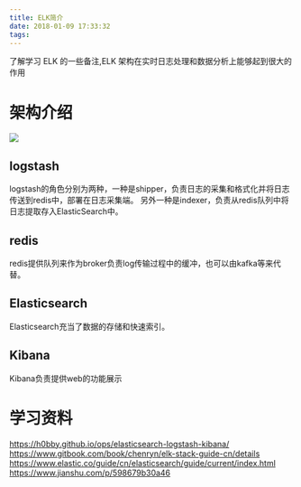 ```yaml
---
title: ELK简介
date: 2018-01-09 17:33:32
tags:
---
```

了解学习 ELK 的一些备注,ELK 架构在实时日志处理和数据分析上能够起到很大的作用<!--more-->
# 架构介绍
![](https://ws2.sinaimg.cn/large/006tNc79gy1fnahr7109yj30nm0ckmxm.jpg)
## logstash
logstash的角色分别为两种，一种是shipper，负责日志的采集和格式化并将日志传送到redis中，部署在日志采集端。 另外一种是indexer，负责从redis队列中将日志提取存入ElasticSearch中。

## redis
redis提供队列来作为broker负责log传输过程中的缓冲，也可以由kafka等来代替。

## Elasticsearch
Elasticsearch充当了数据的存储和快速索引。

## Kibana
Kibana负责提供web的功能展示

# 学习资料
https://h0bby.github.io/ops/elasticsearch-logstash-kibana/
https://www.gitbook.com/book/chenryn/elk-stack-guide-cn/details
https://www.elastic.co/guide/cn/elasticsearch/guide/current/index.html
https://www.jianshu.com/p/598679b30a46
